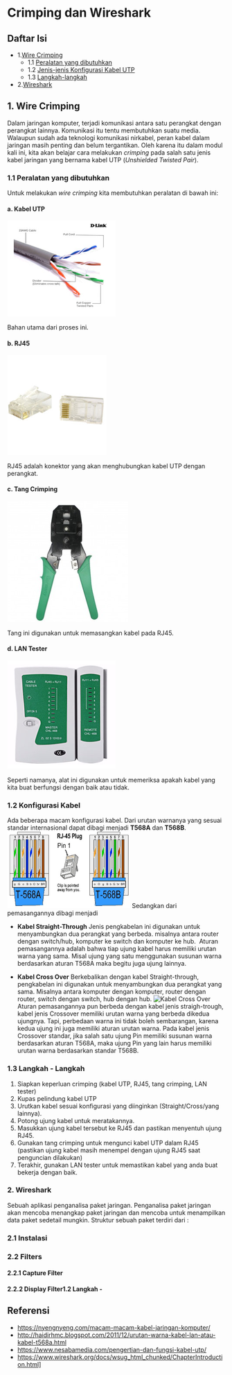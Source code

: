 # Crimping dan Wireshark

## Daftar Isi
+ 1.[Wire Crimping](#wire-crimping)
     + 1.1 [Peralatan yang dibutuhkan](#peralatan-yang-dibutuhkan)
     + 1.2 [Jenis-jenis Konfigurasi Kabel UTP]()
     + 1.3 [Langkah-langkah](#langkah-langkah)
+ 2.[Wireshark](#wireshark)


## 1. Wire Crimping
Dalam jaringan komputer, terjadi komunikasi antara satu perangkat dengan perangkat lainnya. Komunikasi itu tentu membutuhkan suatu media. Walaupun sudah ada teknologi komunikasi nirkabel, peran kabel dalam jaringan masih penting dan belum tergantikan. Oleh karena itu dalam modul kali ini, kita akan belajar cara melakukan _crimping_ pada salah satu jenis kabel jaringan yang bernama kabel UTP (_Unshielded Twisted Pair_).

### 1.1 Peralatan yang dibutuhkan
Untuk melakukan _wire crimping_ kita membutuhkan peralatan di bawah ini:
#### a. Kabel UTP
![Kabel UTP](images/kabelutp.jpg)

Bahan utama dari proses ini.
#### b. RJ45
![Kabel UTP](images/rj45.jpg)

RJ45 adalah konektor yang akan menghubungkan kabel UTP dengan perangkat.
#### c. Tang Crimping
![Kabel UTP](images/tang_crimping.jpg)

Tang ini digunakan untuk memasangkan kabel pada RJ45.
#### d. LAN Tester
![Kabel UTP](images/lan_tester.jpg)

Seperti namanya, alat ini digunakan untuk memeriksa apakah kabel yang kita buat berfungsi dengan baik atau tidak.
### 1.2 Konfigurasi Kabel
Ada beberapa macam konfigurasi kabel. Dari urutan warnanya yang sesuai standar internasional dapat dibagi menjadi __T568A__ dan __T568B__.
![Perbedaan urutan warna T568A dan T568B](urutan_warna.png)
Sedangkan dari pemasangannya dibagi menjadi
+ __Kabel Straight-Through__
  Jenis pengkabelan ini digunakan untuk menyambungkan dua perangkat yang berbeda. misalnya antara router dengan switch/hub, komputer ke switch dan komputer ke hub.
  ![]()
  Aturan pemasangannya adalah bahwa tiap ujung kabel harus memiliki urutan warna yang sama. Misal ujung yang satu menggunakan susunan warna berdasarkan aturan T568A maka begitu juga ujung lainnya.

+ __Kabel Cross Over__
  Berkebalikan dengan kabel Straight-through, pengkabelan ini digunakan untuk menyambungkan dua perangkat yang sama. Misalnya antara komputer dengan komputer, router dengan router, switch dengan switch, hub dengan hub.
  ![Kabel Cross Over]()
  Aturan pemasangannya pun berbeda dengan kabel jenis straigh-trough, kabel jenis Crossover memiliki urutan warna yang berbeda dikedua ujungnya. Tapi, perbedaan warna ini tidak boleh sembarangan, karena kedua ujung ini juga memiliki aturan urutan warna. Pada kabel jenis Crossover standar, jika salah satu ujung Pin memiliki susunan warna berdasarkan aturan T568A, maka ujung Pin yang lain harus memiliki urutan warna berdasarkan standar T568B.

### 1.3 Langkah - Langkah
1. Siapkan keperluan crimping (kabel UTP, RJ45, tang crimping, LAN tester)
2. Kupas pelindung kabel UTP
3. Urutkan kabel sesuai konfigurasi yang diinginkan (Straight/Cross/yang lainnya).
4. Potong ujung kabel untuk meratakannya.
5. Masukkan ujung kabel tersebut ke RJ45 dan pastikan menyentuh ujung RJ45.
6. Gunakan tang crimping untuk mengunci kabel UTP dalam RJ45 (pastikan ujung kabel masih menempel dengan ujung RJ45 saat penguncian dilakukan)
7. Terakhir, gunakan LAN tester untuk memastikan kabel yang anda buat bekerja dengan baik.

### 2. Wireshark
Sebuah aplikasi penganalisa paket jaringan. Penganalisa paket jaringan akan mencoba menangkap paket jaringan dan mencoba untuk menampilkan data paket sedetail mungkin. Struktur sebuah paket terdiri dari :
### 2.1 Instalasi

### 2.2 Filters

#### 2.2.1 Capture Filter

#### 2.2.2 Display Filter1.2 Langkah - 

## Referensi
+ https://nyengnyeng.com/macam-macam-kabel-jaringan-komputer/
+ http://haidirhmc.blogspot.com/2011/12/urutan-warna-kabel-lan-atau-kabel-t568a.html
+ https://www.nesabamedia.com/pengertian-dan-fungsi-kabel-utp/
+ https://www.wireshark.org/docs/wsug_html_chunked/ChapterIntroduction.html]

<!--stackedit_data:
eyJoaXN0b3J5IjpbMTY1NDM2MDg2MCw4ODEwODMxOCwtMTk2Mj
I4MjgzOCwyMDkwNTY4Nzk3LC0xMzE1Nzg0MzI0LC0yMTA5NjIy
NDQyLC03ODUwMTY3ODQsNzEwMzIxMDMwLDkxNTU5NTMxNCwxMj
I5NzgxMTE3LC0xNDQ4ODI3MjQ5LC01Njg4ODg5NjQsLTE4NjY0
MTc3MzAsLTc4ODg3MDYyMiwtNDAyODExNzM0LDEwODU5OTU4Nj
IsMTAzOTkxODUyXX0=
-->